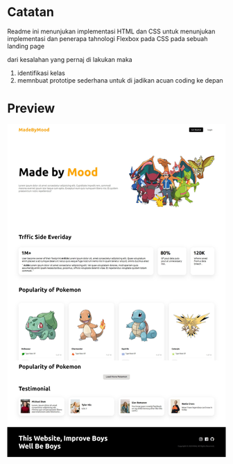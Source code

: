 # Catatan

Readme ini menunjukan implementasi HTML dan CSS untuk menunjukan implementasi dan penerapa tahnologi Flexbox pada CSS pada sebuah landing page

dari kesalahan yang pernaj di lakukan maka

1. identifikasi kelas
2. memnbuat prototipe sederhana untuk di jadikan acuan coding ke depan

# Preview

![image](assets/download.jpg)
